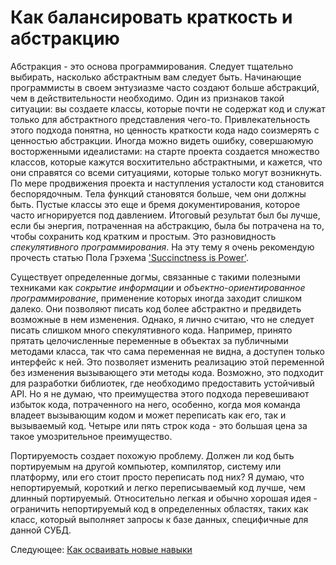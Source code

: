# Как балансировать краткость и абстракцию
[//]: # (Version:1.0.0)
Абстракция - это основа программирования. Следует тщательно выбирать, насколько абстрактным вам следует быть. Начинающие программисты в своем энтузиазме часто создают больше абстракций, чем в действительности необходимо. Один из признаков такой ситуации: вы создаете классы, которые почти не содержат код и служат только для абстрактного представления чего-то. Привлекательность этого подхода понятна, но ценность краткости кода надо соизмерять с ценностью абстракции. Иногда можно видеть ошибку, совершаюмую восторженными идеалистами: на старте проекта создается множество классов, которые кажутся восхитительно абстрактными, и кажется, что они справятся со всеми ситуациями, которые только могут возникнуть. По мере продвижения проекта и наступления усталости код становится беспорядочным. Тела функций становятся больше, чем они должны быть. Пустые классы это еще и бремя документирования, которое часто игнорируется под давлением. Итоговый результат был бы лучше, если бы энергия, потраченная на абстракцию, была бы потрачена на то, чтобы сохранить код кратким и простым. Это разновидность *спекулятивного программирования*. На эту тему я очень рекомендую прочесть статью Пола Грэхема ['Succinctness is Power'](http://www.paulgraham.com/power.html).

Существует определенные догмы, связанные с такими полезными техниками как *сокрытие информации* и *объектно-ориентированное программирование*, применение которых иногда заходит слишком далеко. Они позволяют писать код более абстрактно и предвидеть возможные в нем изменения. Однако, я лично считаю, что не следует писать слишком много спекулятивного кода. Например, принято прятать целочисленные переменные в объектах за публичными методами класса, так что сама переменная не видна, а доступен только интерфейс к ней. Это позволяет изменить реализацию этой переменной без изменения вызывающего эти методы кода. Возможно, это подходит для разработки библиотек, где необходимо предоставить устойчивый API. Но я не думаю, что преимущества этого подхода перевешивают избыток кода, потраченного на него, особенно, когда моя команда владеет вызывающим кодом и может переписать как его, так и вызываемый код. Четыре или пять строк кода - это большая цена за такое умозрительное преимущество.

Портируемость создает похожую проблему. Должен ли код быть портируемым на другой компьютер, компилятор, систему или платформу, или его стоит просто переписать под них? Я думаю, что непортируемый, короткий и легко переписываемый код лучше, чем длинный портируемый. Относительно легкая и обычно хорошая идея - ограничить непортируемый код в определенных областях, таких как класс, который выполняет запросы к базе данных, специфичные для данной СУБД.

Следующее: [Как осваивать новые навыки](06-How-to-Learn-New-Skills.md)
